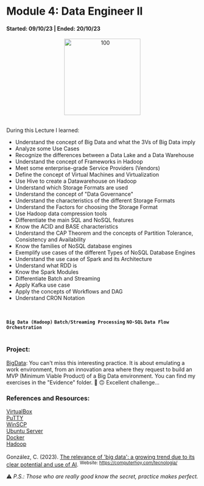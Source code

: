# Module 4: Data Engineer II
#### Started: 09/10/23 | Ended: 20/10/23<br />
<p align="center">
  <img width="200" alt="100" src="https://github.com/JohannaRangel/DS_SoyHenry/assets/33591776/55eb8780-1e86-4437-be45-12c89b8ab889">
</p>
<br />
During this Lecture I learned:<br />

- Understand the concept of Big Data and what the 3Vs of Big Data imply
- Analyze some Use Cases
- Recognize the differences between a Data Lake and a Data Warehouse
- Understand the concept of Frameworks in Hadoop
- Meet some enterprise-grade Service Providers (Vendors)
- Define the concept of Virtual Machines and Virtualization
- Use Hive to create a Datawarehouse on Hadoop
- Understand which Storage Formats are used
- Understand the concept of "Data Governance"
- Understand the characteristics of the different Storage Formats
- Understand the Factors for choosing the Storage Format
- Use Hadoop data compression tools
- Differentiate the main SQL and NoSQL features
- Know the ACID and BASE characteristics
- Understand the CAP Theorem and the concepts of Partition Tolerance, Consistency and Availability
- Know the families of NoSQL database engines
- Exemplify use cases of the different Types of NoSQL Database Engines
- Understand the use case of Spark and its Architecture
- Understand what RDD is
- Know the Spark Modules
- Differentiate Batch and Streaming
- Apply Kafka use case
- Apply the concepts of Workflows and DAG
- Understand CRON Notation
<br />

**``` Big Data (Hadoop) ```**  **``` Batch/Streaming Processing ```**  **``` NO-SQL ```**  **``` Data Flow Orchestration ```** <br />
<br />
### Project:
[BigData](https://github.com/JohannaRangel/DS-M4-Herramientas_Big_Data.git): You can't miss this interesting practice. It is about emulating a work environment, from an innovation area where they request to build an MVP (Minimum Viable Product) of a Big Data environment.
You can find my exercises in the "Evidence" folder. :zany_face: :upside_down_face: Excellent challenge...
<br />

### References and Resources:
[VirtualBox](https://www.virtualbox.org/)<br />
[PuTTY](https://putty.org/)<br />
[WinSCP](https://winscp.net/eng/download.php)<br />
[Ubuntu Server](https://ubuntu.com/download/server)<br />
[Docker](https://docs.docker.com/)<br />
[Hadoop](https://hadoop.apache.org/docs/r1.2.1/hdfs_design.html)
<br /><br />
González, C. (2023). [The relevance of 'big data': a growing trend due to its clear potential and use of AI](https://computerhoy.com/tecnologia/relevancia-big-data-tendencia-auge-potencial-1219808). <sup> Website: https://computerhoy.com/tecnologia/</sup>

<!-- Apellido Autor, Inicial Autor. (Año de publicación). Título. Recuperado el Fecha de acceso, de Nombre de la Web website: http:// URL Página Web
Aso, U. (2017). Epilepsia gelástica: síntomas, causas y tratamiento. Recuperado el 15 de octubre de 2019, de Psicología y Mente website: https://psicologiaymente.com/clinica/epilepsia-gelastica -->

:warning: *P.S.: Those who are really good know the secret, practice makes perfect.*
